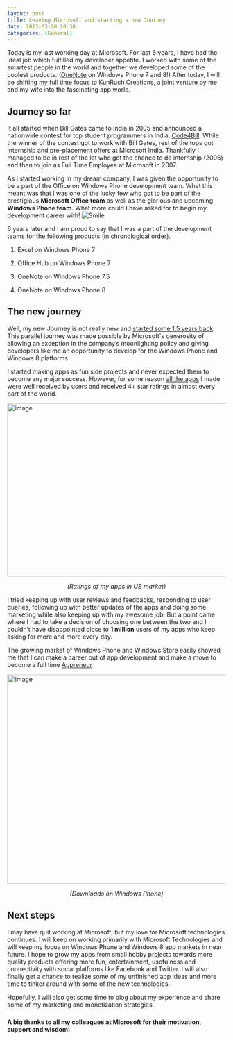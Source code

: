 ```yaml
---
layout: post
title: Leaving Microsoft and starting a new Journey
date: 2013-03-28 20:38
categories: [General]
---
```

Today is my last working day at Microsoft. For last 6 years, I have had the ideal job which fulfilled my developer appetite. I worked with some of the smartest people in the world and together we developed some of the coolest products. (<a href="http://www.windowsphone.com/en-US/how-to/wp8/office/use-onenote-mobile" target="_blank">OneNote</a> on Windows Phone 7 and 8!) After today, I will be shifting my full time focus to <a href="http://kunruchcreations.com/" target="_blank">KunRuch Creations</a>, a joint venture by me and my wife into the fascinating app world.

<h2>Journey so far</h2>
It all started when Bill Gates came to India in 2005 and announced a nationwide contest for top student programmers in India: <a href="http://blogs.msdn.com/b/code4bill/archive/2005/12/09/code4bill-begins.aspx" target="_blank">Code4Bill</a>. While the winner of the contest got to work with Bill Gates, rest of the tops got internship and pre-placement offers at Microsoft India. Thankfully I managed to be in rest of the lot who got the chance to do internship (2006) and then to join as Full Time Employee at Microsoft in 2007.

As I started working in my dream company, I was given the opportunity to be a part of the Office on Windows Phone development team. What this meant was that I was one of the lucky few who got to be part of the prestigious <strong>Microsoft Office team</strong> as well as the glorious and upcoming <strong>Windows Phone team</strong>. What more could I have asked for to begin my development career with! <img class="wlEmoticon wlEmoticon-smile" alt="Smile" src="http://kanishkkunal.in/wp-content/uploads/sites/2/2013/04/wlEmoticon-smile3.png" />

6 years later and I am proud to say that I was a part of the development teams for the following products (in chronological order).

1. Excel on Windows Phone 7

2. Office Hub on Windows Phone 7

3. OneNote on Windows Phone 7.5

4. OneNote on Windows Phone 8
<h2>The new journey</h2>
Well, my new Journey is not really new and <a href="http://kunruchcreations.com/announcing-kunruch-creations-new-home/" target="_blank">started some 1.5 years back</a>. This parallel journey was made possible by Microsoft's generosity of allowing an exception in the company’s moonlighting policy and giving developers like me an opportunity to develop for the Windows Phone and Windows 8 platforms.

I started making apps as fun side projects and never expected them to become any major success. However, for some reason <a href="http://www.windowsphone.com/en-US/store/publishers?publisherId=KunRuch%2BCreations" target="_blank">all the apps</a> I made were well received by users and received 4+ star ratings in almost every part of the world.

<p class="text-center">
<a href="http://www.windowsphone.com/en-US/store/publishers?publisherId=KunRuch%2BCreations"><img style="padding-top: 0px; padding-left: 0px; padding-right: 0px; border-width: 0px;" title="image" alt="image" src="http://kanishkkunal.in/wp-content/uploads/sites/2/2013/04/image_thumb7.png" width="660" height="399" border="0" /></a></p>

<p align="center"><em>(Ratings of my apps in US market)</em></p>
I tried keeping up with user reviews and feedbacks, responding to user queries, following up with better updates of the apps and doing some marketing while also keeping up with my awesome job. But a point came where I had to take a decision of choosing one between the two and I couldn’t have disappointed close to <strong>1 million</strong> users of my apps who keep asking for more and more every day.

The growing market of Windows Phone and Windows Store easily showed me that I can make a career out of app development and make a move to become a full time <a href="http://appclover.com/tapping-into-success-the-new-appreneur/" target="_blank">Appreneur</a>

<p class="text-center">
<a href="http://kanishkkunal.in/wp-content/uploads/sites/2/2013/04/image11.png"><img style="padding-top: 0px; padding-left: 0px; padding-right: 0px; border-width: 0px;" title="image" alt="image" src="http://kanishkkunal.in/wp-content/uploads/sites/2/2013/04/image_thumb11.png" width="660" height="482" border="0" /></a></p>

<p align="center"><em>(Downloads on Windows Phone)</em></p>

<h2>Next steps</h2>
I may have quit working at Microsoft, but my love for Microsoft technologies continues. I will keep on working primarily with Microsoft Technologies and will keep my focus on Windows Phone and Windows 8 app markets in near future. I hope to grow my apps from small hobby projects towards more quality products offering more fun, entertainment, usefulness and connectivity with social platforms like Facebook and Twitter. I will also finally get a chance to realize some of my unfinished app ideas and more time to tinker around with some of the new technologies.

Hopefully, I will also get some time to blog about my experience and share some of my marketing and monetization strategies.
<h3></h3>
<span style="font-weight: bold;">A big thanks to all my colleagues at Microsoft for their motivation, support and wisdom!</span>
